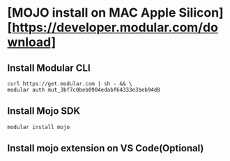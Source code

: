 # [MOJO install on MAC Apple Silicon][https://developer.modular.com/download]

## Install Modular CLI

``` 
curl https://get.modular.com | sh - && \
modular auth mut_3bf7c0beb0904edabf64333e3beb94d8 
```

## Install Mojo SDK

```
modular install mojo
```

## Install mojo extension on VS Code(Optional)
